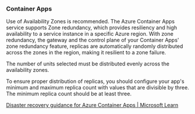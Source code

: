 ### Container Apps

Use of Availability Zones is recommended. The Azure Container Apps service supports Zone redundancy, which provides resiliency and high availability to a service instance in a specific Azure region. With zone redundancy, the gateway and the control plane of your Container Apps' zone redundancy feature, replicas are automatically randomly distributed across the zones in the region, making it resilient to a zone failure.

The number of units selected must be distributed evenly across the availability zones.

To ensure proper distribution of replicas, you should configure your app's minimum and maximum replica count with values that are divisible by three. The minimum replica count should be at least three.

[Disaster recovery guidance for Azure Container Apps | Microsoft Learn](https://learn.microsoft.com/en-us/azure/container-apps/disaster-recovery)
